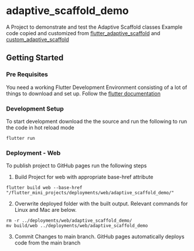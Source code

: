 # adaptive_scaffold_demo

A Project to demonstrate and test the Adaptive Scaffold classes
Example code copied and customized from [flutter_adaptive_scaffold](https://pub.dev/packages/flutter_adaptive_scaffold/example) and [custom_adaptive_scaffold](https://pub.dev/packages/custom_adaptive_scaffold/example)

## Getting Started

### Pre Requisites
You need a working Flutter Development Environment consisting of a lot of things to download and set up. Follow the [flutter documentation](https://docs.flutter.dev/get-started/install)

### Development Setup
To start development download the the source and run the following to run the code in hot reload mode

```
flutter run
```
### Deployment - Web
To publish project to GitHub pages run the following steps

1. Build Project for web with appropriate base-href attribute

```
flutter build web --base-href "/flutter_mini_projects/deployments/web/adaptive_scaffold_demo/"
```

2. Overwrite deployed folder with the built output. Relevant commands for Linux and Mac are below.

```
rm -r ../deployments/web/adaptive_scaffold_demo/
mv build/web ../deployments/web/adaptive_scaffold_demo
```

3. Commit Changes to main branch. GitHub pages automatically deploys code from the main branch

